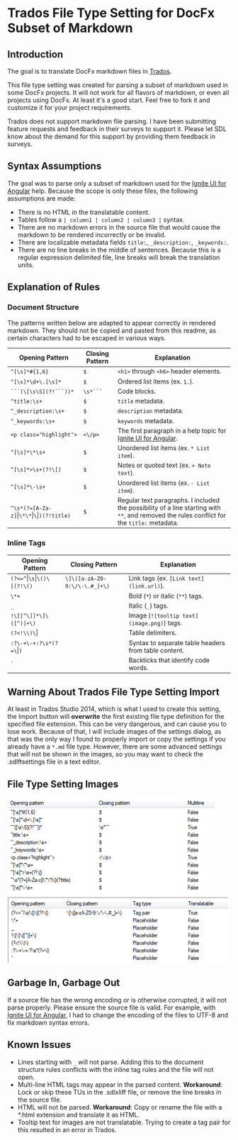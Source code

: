 ﻿# Trados File Type Setting for DocFx Subset of Markdown

## Introduction

The goal is to translate DocFx markdown files in [Trados](https://www.sdltrados.com/).

This file type setting was created for parsing a subset of markdown used in some DocFx projects.  It will not work for all flavors of markdown, or even all projects using DocFx.  At least it's a good start.  Feel free to fork it and customize it for your project requirements.

Trados does not support markdown file parsing.  I have been submitting feature requests and feedback in their surveys to support it.  Please let SDL know about the demand for this support by providing them feedback in surveys.

## Syntax Assumptions

The goal was to parse only a subset of markdown used for the [Ignite UI for Angular](https://github.com/IgniteUI/igniteui-docfx) help.  Because the scope is only these files, the following assumptions are made:

* There is no HTML in the translatable content.
* Tables follow a `| column1 | column2 | column3 |` syntax.
* There are no markdown errors in the source file that would cause the markdown to be rendered incorrectly or be invalid.
* There are localizable metadata fields `title:`, `_description:`, `_keywords:`.
* There are no line breaks in the middle of sentences.  Because this is a regular expression delimited file, line breaks will break the translation units.

## Explanation of Rules

### Document Structure

The patterns written below are adapted to appear correctly in rendered markdown.  They should not be copied and pasted from this readme, as certain characters had to be escaped in various ways.

| Opening Pattern  | Closing Pattern | Explanation |
| ----- | ----- | ----- |
| `^[\s]*#{1,6}` | `$` | `<h1>` through `<h6>` header elements. |
| `^[\s]*\d+\.[\s]*` | `$` | Ordered list items (ex. `1.`). |
| `` ```(\[\s\S](?!```))* `` | `` \s*``` `` | Code blocks. |
| `^title:\s+` | `$` | `title` metadata. |
| `^_description:\s+` | `$` | `description` metadata. |
| `^_keywords:\s+` | `$` | `keywords` metadata. |
| `<p class="highlight">` | `<\/p>` | The first paragraph in a help topic for [Ignite UI for Angular](https://github.com/IgniteUI/igniteui-docfx). |
| `^[\s]*\*\s+` | `$` | Unordered list items (ex. `* List item`). |
| `^[\s]*>\s+(?!\[)` | `$` | Notes or quoted text (ex. `> Note text`). |
| `^[\s]*\-\s+` | `$` | Unordered list items (ex. `- List item`). |
| `^\s*(?=[A-Za-z]`&#x7c;`\*\*`&#x7c;`\`&#x7c;`)(?!title)` | `$` | Regular text paragraphs.  I included the possibility of a line starting with `**`, and removed the rules conflict for the `title:` metadata. |

### Inline Tags

| Opening Pattern  | Closing Pattern | Explanation |
| ----- | ----- | ----- |
| `(?<=^`&#x7c;`\s`&#x7c;`\()\[(?!\()` | `\]\([a-zA-Z0-9:\/\-\.#_]+\)` | Link tags (ex. `[Link text](link.url)`). |
| `\*+` |  | Bold (`*`) or italic (`**`) tags. |
| `_` |  | Italic (`_`) tags. |
| `!\[[^\]]*\]\([^)]+\)` |  | Image (`![tooltip text](image.png)`) tags. |
| `(?<!\\)\`&#x7c; |  | Table delimiters. |
| `:?\-+\-+:?\s*(?=\`&#x7c;`)` |  | Syntax to separate table headers from table content. |
| `` ` `` |  | Backticks that identify code words. |

## Warning About Trados File Type Setting Import

At least in Trados Studio 2014, which is what I used to create this setting, the Import button will **overwrite** the first existing file type definition for the specified file extension.  This can be very dangerous, and can cause you to lose work.  Because of that, I will include images of the settings dialog, as that was the only way I found to properly import or copy the settings if you already have a `*.md` file type.  However, there are some advanced settings that will not be shown in the images, so you may want to check the .sdlftsettings file in a text editor.

## File Type Setting Images

![Document Structure Screenshot](images/document-structure.png)
![Inline Tags Screenshot](images/inline-tags.png)

## Garbage In, Garbage Out

If a source file has the wrong encoding or is otherwise corrupted, it will not parse properly.  Please ensure the source file is valid.  For example, with [Ignite UI for Angular](https://github.com/IgniteUI/igniteui-docfx), I had to change the encoding of the files to UTF-8 and fix markdown syntax errors.

## Known Issues

* Lines starting with `_` will not parse.  Adding this to the document structure rules conflicts with the inline tag rules and the file will not open.
* Multi-line HTML tags may appear in the parsed content.  **Workaround**: Lock or skip these TUs in the .sdlxliff file, or remove the line breaks in the source file.
* HTML will not be parsed.  **Workaround**: Copy or rename the file with a *.html extension and translate it as HTML.
* Tooltip text for images are not translatable.  Trying to create a tag pair for this resulted in an error in Trados.